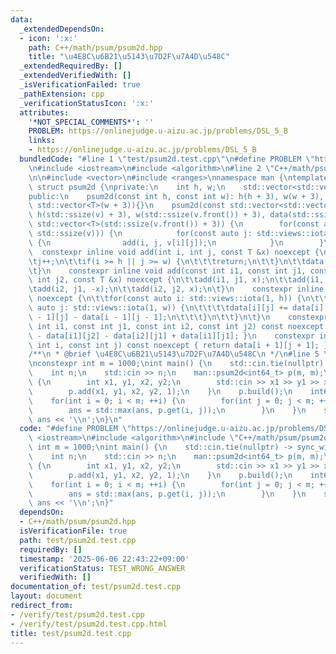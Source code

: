 ```yaml
---
data:
  _extendedDependsOn:
  - icon: ':x:'
    path: C++/math/psum/psum2d.hpp
    title: "\u4E8C\u6B21\u5143\u7D2F\u7A4D\u548C"
  _extendedRequiredBy: []
  _extendedVerifiedWith: []
  _isVerificationFailed: true
  _pathExtension: cpp
  _verificationStatusIcon: ':x:'
  attributes:
    '*NOT_SPECIAL_COMMENTS*': ''
    PROBLEM: https://onlinejudge.u-aizu.ac.jp/problems/DSL_5_B
    links:
    - https://onlinejudge.u-aizu.ac.jp/problems/DSL_5_B
  bundledCode: "#line 1 \"test/psum2d.test.cpp\"\n#define PROBLEM \"https://onlinejudge.u-aizu.ac.jp/problems/DSL_5_B\"\
    \n#include <iostream>\n#include <algorithm>\n#line 2 \"C++/math/psum/psum2d.hpp\"\
    \n\n#include <vector>\n#include <ranges>\nnamespace man {\ntemplate <class T>\
    \ struct psum2d {\nprivate:\n    int h, w;\n    std::vector<std::vector<T>> data;\n\
    public:\n    psum2d(const int h, const int w): h(h + 3), w(w + 3), data(h + 3,\
    \ std::vector<T>(w + 3)){}\n    psum2d(const std::vector<std::vector<T>> &v):\
    \ h(std::ssize(v) + 3), w(std::ssize(v.front()) + 3), data(std::ssize(v) + 3,\
    \ std::vector<T>(std::ssize(v.front()) + 3)) {\n        for(const auto i: std::views::iota(0,\
    \ std::ssize(v))) {\n            for(const auto j: std::views::iota(0, std::ssize(v[i])))\
    \ {\n                add(i, j, v[i][j]);\n            }\n        }\n    }\n  \
    \  constexpr inline void add(int i, int j, const T &x) noexcept {\n\t\ti++;\n\t\
    \tj++;\n\t\tif(i >= h || j >= w) {\n\t\t\treturn;\n\t\t}\n\t\tdata[i][j] += x;\n\
    \t}\n    constexpr inline void add(const int i1, const int j1, const int i2, const\
    \ int j2, const T &x) noexcept {\n\t\tadd(i1, j1, x);\n\t\tadd(i1, j2, -x);\n\t\
    \tadd(i2, j1, -x);\n\t\tadd(i2, j2, x);\n\t}\n    constexpr inline void build()\
    \ noexcept {\n\t\tfor(const auto i: std::views::iota(1, h)) {\n\t\t\tfor(const\
    \ auto j: std::views::iota(1, w)) {\n\t\t\t\tdata[i][j] += data[i][j - 1] + data[i\
    \ - 1][j] - data[i - 1][j - 1];\n\t\t\t}\n\t\t}\n\t}\n    constexpr inline T get(const\
    \ int i1, const int j1, const int i2, const int j2) const noexcept { return data[i2][j2]\
    \ - data[i1][j2] - data[i2][j1] + data[i1][j1]; }\n    constexpr inline T get(const\
    \ int i, const int j) const noexcept { return data[i + 1][j + 1]; }\n};\n}\n\n\
    /**\n * @brief \u4E8C\u6B21\u5143\u7D2F\u7A4D\u548C\n */\n#line 5 \"test/psum2d.test.cpp\"\
    \nconstexpr int m = 1000;\nint main() {\n    std::cin.tie(nullptr) -> sync_with_stdio(false);\n\
    \    int n;\n    std::cin >> n;\n    man::psum2d<int64_t> p(m, m);\n    while(n--)\
    \ {\n        int x1, y1, x2, y2;\n        std::cin >> x1 >> y1 >> x2 >> y2;\n\
    \        p.add(x1, y1, x2, y2, 1);\n    }\n    p.build();\n    int64_t ans = 0;\n\
    \    for(int i = 0; i < m; ++i) {\n        for(int j = 0; j < m; ++j) {\n    \
    \        ans = std::max(ans, p.get(i, j));\n        }\n    }\n    std::cout <<\
    \ ans << '\\n';\n}\n"
  code: "#define PROBLEM \"https://onlinejudge.u-aizu.ac.jp/problems/DSL_5_B\"\n#include\
    \ <iostream>\n#include <algorithm>\n#include \"C++/math/psum/psum2d.hpp\"\nconstexpr\
    \ int m = 1000;\nint main() {\n    std::cin.tie(nullptr) -> sync_with_stdio(false);\n\
    \    int n;\n    std::cin >> n;\n    man::psum2d<int64_t> p(m, m);\n    while(n--)\
    \ {\n        int x1, y1, x2, y2;\n        std::cin >> x1 >> y1 >> x2 >> y2;\n\
    \        p.add(x1, y1, x2, y2, 1);\n    }\n    p.build();\n    int64_t ans = 0;\n\
    \    for(int i = 0; i < m; ++i) {\n        for(int j = 0; j < m; ++j) {\n    \
    \        ans = std::max(ans, p.get(i, j));\n        }\n    }\n    std::cout <<\
    \ ans << '\\n';\n}"
  dependsOn:
  - C++/math/psum/psum2d.hpp
  isVerificationFile: true
  path: test/psum2d.test.cpp
  requiredBy: []
  timestamp: '2025-06-06 22:43:22+09:00'
  verificationStatus: TEST_WRONG_ANSWER
  verifiedWith: []
documentation_of: test/psum2d.test.cpp
layout: document
redirect_from:
- /verify/test/psum2d.test.cpp
- /verify/test/psum2d.test.cpp.html
title: test/psum2d.test.cpp
---
```

